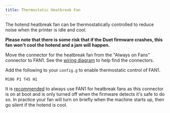 ```yaml
---
title: Thermostatic Heatbreak Fan
---
```

The hotend heatbreak fan can be thermostatically controlled to reduce noise when the printer is idle and cool.

**Please note that there is some risk that if the Duet firmware crashes, this fan won't cool the hotend and a jam will happen.**

Move the connector for the heatbreak fan from the "Always on Fans" connector to FAN1.  See the [wiring diagram](../build_and_troubleshoot/RailCore_wiring_diagram_with_12v_enablement-v2.pdf) to help find the connectors.

Add the following to your `config.g` to enable thermostatic control of FAN1.
```
M106 P1 T45 H1
```

It is [recommended](https://duet3d.dozuki.com/Wiki/Connecting_and_configuring_fans#Section_Thermostatically_controlled_fans) to always use FAN1 for heatbreak fans as this connector is on at boot and is only turned off when the firmware detects it's safe to do so.  In practice your fan will turn on briefly when the machine starts up, then go silent if the hotend is cool.

